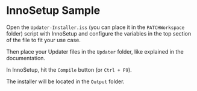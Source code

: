 # InnoSetup Sample

Open the `Updater-Installer.iss` (you can place it in the `PATCHWorkspace` folder) script with InnoSetup and configure the variables in the top section of the file to fit your use case.

Then place your Updater files in the `Updater` folder, like explained in the documentation.

In InnoSetup, hit the `Compile` button (or `Ctrl + F9`).

The installer will be located in the `Output` folder.